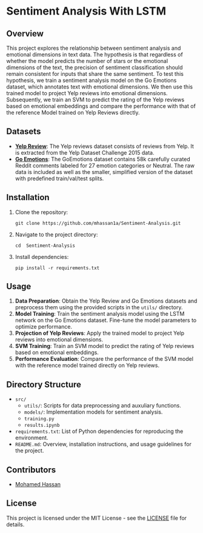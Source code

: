 # Sentiment Analysis With LSTM

## Overview
This project explores the relationship between sentiment analysis and emotional dimensions in text data. The hypothesis is that regardless of whether the model predicts the number of stars or the emotional dimensions of the text, the precision of sentiment classification should remain consistent for inputs that share the same sentiment. To test this hypothesis, we train a sentiment analysis model on the Go Emotions dataset, which annotates text with emotional dimensions. We then use this trained model to project Yelp reviews into emotional dimensions. Subsequently, we train an SVM to predict the rating of the Yelp reviews based on emotional embeddings and compare the performance with that of the reference Model trained on Yelp Reviews directly.

## Datasets
- **[Yelp Review](https://huggingface.co/datasets/yelp_review_full)**: The Yelp reviews dataset consists of reviews from Yelp. It is extracted from the Yelp Dataset Challenge 2015 data.
- **[Go Emotions](https://huggingface.co/datasets/go_emotions)**: The GoEmotions dataset contains 58k carefully curated Reddit comments labeled for 27 emotion categories or Neutral. The raw data is included as well as the smaller, simplified version of the dataset with predefined train/val/test splits.

## Installation
1. Clone the repository:
   ```
   git clone https://github.com/mhassan1a/Sentiment-Analysis.git
   ```
2. Navigate to the project directory:
   ```
   cd  Sentiment-Analysis

   ```
3. Install dependencies:
   ```
   pip install -r requirements.txt
   ```

## Usage
1. **Data Preparation**: Obtain the Yelp Review and Go Emotions datasets and preprocess them using the provided scripts in the `utils/` directory.
2. **Model Training**: Train the sentiment analysis model using the LSTM network on the Go Emotions dataset. Fine-tune the model parameters to optimize performance.
3. **Projection of Yelp Reviews**: Apply the trained model to project Yelp reviews into emotional dimensions.
4. **SVM Training**: Train an SVM model to predict the rating of Yelp reviews based on emotional embeddings.
5. **Performance Evaluation**: Compare the performance of the SVM model with the reference model trained directly on Yelp reviews.

## Directory Structure
- `src/`
    - `utils/`: Scripts for data preprocessing and auxuliary functions.
    - `models/`: Implementation  models for sentiment analysis.
    - `training.py`
    - `results.ipynb`
- `requirements.txt`: List of Python dependencies for reproducing the environment.
- `README.md`: Overview, installation instructions, and usage guidelines for the project.

## Contributors
- [Mohamed Hassan](https://github.com/mhassan1a)

## License
This project is licensed under the MIT License - see the [LICENSE](LICENSE) file for details.